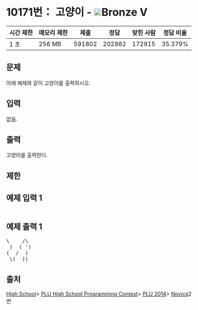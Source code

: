 # 10171번： 고양이 - <img src="https://static.solved.ac/tier_small/1.svg" style="height:20px" />Bronze V


| 시간 제한 | 메모리 제한 | 제출 | 정답 | 맞힌 사람 | 정답 비율 |
| --- | --- | --- | --- | --- | --- |
| 1 초 | 256 MB | 591802 | 202882 | 172815 | 35.379% |


## 문제


아래 예제와 같이 고양이를 출력하시오.




## 입력


없음.




## 출력


고양이를 출력한다.




## 제한




## 예제 입력 1


<pre></pre>


## 예제 출력 1


<pre>\    /\
 )  ( ')
(  /  )
 \(__)|
</pre>






## 출처


[High School](/category/97)> [PLU High School Programming Contest](/category/96)> [PLU 2014](/category/782)> [Novice](/category/detail/1275)2번



